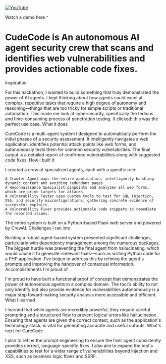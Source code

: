 [![YouTube](https://github.com/user-attachments/assets/5b3ad836-0c0c-4b09-9b43-8d9a41b0bcba)](https://vimeo.com/1120598811?share=copy&fl=sv&fe=ci)

Watch a demo here ^

# CudeCode is An autonomous AI agent security crew that scans and identifies web vulnerabilities and provides actionable code fixes. 


Inspiration

For this hackathon, I wanted to build something that truly demonstrated the power of AI agents. I kept thinking about how agents could excel at complex, repetitive tasks that require a high degree of autonomy and reasoning—things that are too tricky for simple scripts or traditional automation. This made me look at cybersecurity, specifically the tedious and time-consuming process of penetration testing. It clicked: this was the perfect use case.
What it does

CureCode is a multi-agent system I designed to automatically perform the initial phases of a security assessment. It intelligently navigates a web application, identifies potential attack points like web forms, and autonomously tests them for common security vulnerabilities. The final output is a detailed report of confirmed vulnerabilities along with suggested code fixes.
How I built it

I created a crew of specialized agents, each with a specific role:

    A Crawler Agent maps the entire application, intelligently handling dynamic content and avoiding redundant pages.
    A Reconnaissance Specialist pinpoints and analyzes all web forms, which are prime targets for attacks.
    A Vulnerability Tester uses custom tools to test for SQL Injection, XSS, and security misconfigurations, gathering concrete evidence of successful exploits.
    A Vulnerability Fixer provides actionable code snippets to remediate the reported issues.

The entire system is built on a Python-based Flask web server and powered by CrewAI.
Challenges I ran into

Building a robust agent-based system presented significant challenges, particularly with dependency management among the numerous packages. The biggest hurdle was preventing the final agent from hallucinating, which would cause it to generate irrelevant fixes—such as writing Python code for a PHP application. I've begun to address this by refining the agent's prompts and improving the handover of contextual information.
Accomplishments I'm proud of

I'm proud to have built a functional proof of concept that demonstrates the power of autonomous agents in a complex domain. The tool's ability to not only identify but also provide evidence for vulnerabilities autonomously is a major step toward making security analysis more accessible and efficient.
What I learned

I learned that while agents are incredibly powerful, they require careful prompting and a structured flow to prevent logical errors like hallucination. Ensuring that agents are given the correct context, such as the application's technology stack, is vital for generating accurate and useful outputs.
What's next for CureCode

I plan to refine the prompt engineering to ensure the fixer agent consistently provides correct, language-specific fixes. I also aim to expand the tool's capabilities to test for a wider range of vulnerabilities beyond injection and XSS, such as business logic flaws and SSRF.
